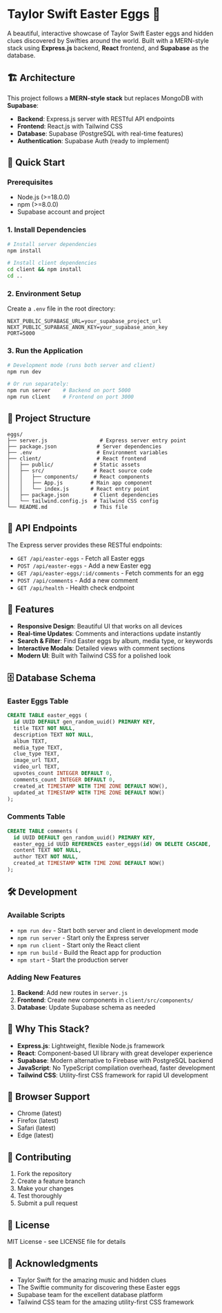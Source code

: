 # Taylor Swift Easter Eggs 🥚

A beautiful, interactive showcase of Taylor Swift Easter eggs and hidden clues discovered by Swifties around the world. Built with a MERN-style stack using **Express.js** backend, **React** frontend, and **Supabase** as the database.

## 🏗️ Architecture

This project follows a **MERN-style stack** but replaces MongoDB with **Supabase**:

- **Backend**: Express.js server with RESTful API endpoints
- **Frontend**: React.js with Tailwind CSS
- **Database**: Supabase (PostgreSQL with real-time features)
- **Authentication**: Supabase Auth (ready to implement)

## 🚀 Quick Start

### Prerequisites

- Node.js (>=18.0.0)
- npm (>=8.0.0)
- Supabase account and project

### 1. Install Dependencies

```bash
# Install server dependencies
npm install

# Install client dependencies
cd client && npm install
cd ..
```

### 2. Environment Setup

Create a `.env` file in the root directory:

```env
NEXT_PUBLIC_SUPABASE_URL=your_supabase_project_url
NEXT_PUBLIC_SUPABASE_ANON_KEY=your_supabase_anon_key
PORT=5000
```

### 3. Run the Application

```bash
# Development mode (runs both server and client)
npm run dev

# Or run separately:
npm run server    # Backend on port 5000
npm run client    # Frontend on port 3000
```

## 📁 Project Structure

```
eggs/
├── server.js                 # Express server entry point
├── package.json             # Server dependencies
├── .env                     # Environment variables
├── client/                  # React frontend
│   ├── public/             # Static assets
│   ├── src/                # React source code
│   │   ├── components/     # React components
│   │   ├── App.js         # Main app component
│   │   └── index.js       # React entry point
│   ├── package.json        # Client dependencies
│   └── tailwind.config.js  # Tailwind CSS config
└── README.md               # This file
```

## 🔌 API Endpoints

The Express server provides these RESTful endpoints:

- `GET /api/easter-eggs` - Fetch all Easter eggs
- `POST /api/easter-eggs` - Add a new Easter egg
- `GET /api/easter-eggs/:id/comments` - Fetch comments for an egg
- `POST /api/comments` - Add a new comment
- `GET /api/health` - Health check endpoint

## 🎨 Features

- **Responsive Design**: Beautiful UI that works on all devices
- **Real-time Updates**: Comments and interactions update instantly
- **Search & Filter**: Find Easter eggs by album, media type, or keywords
- **Interactive Modals**: Detailed views with comment sections
- **Modern UI**: Built with Tailwind CSS for a polished look

## 🗄️ Database Schema

### Easter Eggs Table
```sql
CREATE TABLE easter_eggs (
  id UUID DEFAULT gen_random_uuid() PRIMARY KEY,
  title TEXT NOT NULL,
  description TEXT NOT NULL,
  album TEXT,
  media_type TEXT,
  clue_type TEXT,
  image_url TEXT,
  video_url TEXT,
  upvotes_count INTEGER DEFAULT 0,
  comments_count INTEGER DEFAULT 0,
  created_at TIMESTAMP WITH TIME ZONE DEFAULT NOW(),
  updated_at TIMESTAMP WITH TIME ZONE DEFAULT NOW()
);
```

### Comments Table
```sql
CREATE TABLE comments (
  id UUID DEFAULT gen_random_uuid() PRIMARY KEY,
  easter_egg_id UUID REFERENCES easter_eggs(id) ON DELETE CASCADE,
  content TEXT NOT NULL,
  author TEXT NOT NULL,
  created_at TIMESTAMP WITH TIME ZONE DEFAULT NOW()
);
```

## 🛠️ Development

### Available Scripts

- `npm run dev` - Start both server and client in development mode
- `npm run server` - Start only the Express server
- `npm run client` - Start only the React client
- `npm run build` - Build the React app for production
- `npm start` - Start the production server

### Adding New Features

1. **Backend**: Add new routes in `server.js`
2. **Frontend**: Create new components in `client/src/components/`
3. **Database**: Update Supabase schema as needed

## 🌟 Why This Stack?

- **Express.js**: Lightweight, flexible Node.js framework
- **React**: Component-based UI library with great developer experience
- **Supabase**: Modern alternative to Firebase with PostgreSQL backend
- **JavaScript**: No TypeScript compilation overhead, faster development
- **Tailwind CSS**: Utility-first CSS framework for rapid UI development

## 📱 Browser Support

- Chrome (latest)
- Firefox (latest)
- Safari (latest)
- Edge (latest)

## 🤝 Contributing

1. Fork the repository
2. Create a feature branch
3. Make your changes
4. Test thoroughly
5. Submit a pull request

## 📄 License

MIT License - see LICENSE file for details

## 🙏 Acknowledgments

- Taylor Swift for the amazing music and hidden clues
- The Swiftie community for discovering these Easter eggs
- Supabase team for the excellent database platform
- Tailwind CSS team for the amazing utility-first CSS framework
